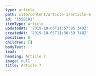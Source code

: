```yaml
---
type: article
path: site/content/article-1/article-6
id: '1558181'
itemType: article
updatedAt: '2019-10-05T11:57:05.349Z'
createdAt: '2019-10-05T11:56:59.748Z'
position: 0
children: []
bodyText: ''
lead: ''
heading: Article 7
image: null
title: Article 7
---
```


